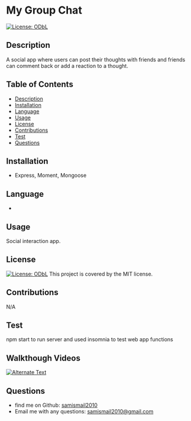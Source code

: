 # My Group Chat

  [![License: ODbL](https://img.shields.io/badge/License-ODbL-brightgreen.svg)](https://opensource.org/licenses/MIT)

  ## Description
A social app where users can post their thoughts with friends and friends can comment back or add a reaction to a thought.

## Table of Contents

* [Description](#description)
* [Installation](#installation)
* [Language](#language)
* [Usage](#usage)
* [License](#license)
* [Contributions](#contributions)
* [Test](#test)
* [Questions](#questions)

## Installation
* Express, Moment, Mongoose

## Language
* 

## Usage
Social interaction app.

## License
[![License: ODbL](https://img.shields.io/badge/License-ODbL-brightgreen.svg)](https://opensource.org/licenses/MIT) This project is covered by the MIT license.

## Contributions
N/A

## Test
npm start to run server and used insomnia to test web app functions

## Walkthough Videos
<a href="{chrome-extension://mmeijimgabbpbgpdklnllpncmdofkcpn/app.html#/files/fb2df5b1-d64d-4393-y1ad-eb7f3cd8a31f}" title="Add User Function"><img src="{image-url}" alt="Alternate Text" /></a>


## Questions
* find me on Github: [samismail2010](https://github.com/samismail2010)
* Email me with any questions: [samismail2010@gmail.com](mailto:samismail2010@gmail.com)


